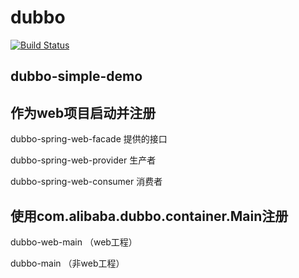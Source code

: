 # dubbo
[![Build Status](https://travis-ci.org/zkzong/dubbo.svg?branch=master)](https://travis-ci.org/zongzhankui/dubbo)

## dubbo-simple-demo

## 作为web项目启动并注册

dubbo-spring-web-facade
提供的接口

dubbo-spring-web-provider
生产者

dubbo-spring-web-consumer
消费者


## 使用com.alibaba.dubbo.container.Main注册
dubbo-web-main （web工程）

dubbo-main （非web工程）
